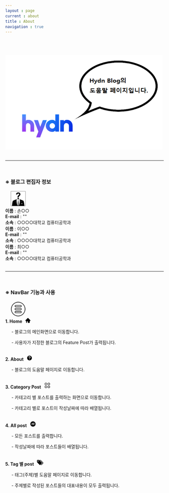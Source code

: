 ```yaml
---
layout : page
current : about
title : About
navigation : true
---
```


<html>
    <head> 
            <meta charset = 'utf-8'/>
            <link rel = "stylesheet" href="../css/about_style.css">
    </head>
    <body>
        <br/><br/><br/>
        <div class = "introduction">
            <img src="../hydn_logo.png" width="500" height="300" alt="Hydn_Logo"> 
        </div>
        <br/><hr size = "3px"/><br/>
        <div class = "page_body">
            <h3>※ 블로그 편집자 정보</h3> 
            &nbsp; &nbsp;
            <img src="../help.png" width="50" height="50" alt="도움말">
        </div>
        <div class = "information">
            <div class = "editior"> 
                <strong>이름</strong> : 손○○ <br/> 
                <strong>E-mail</strong> : "" <br/> 
                <strong>소속</strong> : ○○○○대학교 컴퓨터공학과<br/> 
            </div>
            <div class = "editior"> 
                <strong>이름</strong> : 이○○ <br/> 
                <strong>E-mail</strong> : "" <br/> 
                <strong>소속</strong> : ○○○○대학교 컴퓨터공학과<br/> 
            </div>
            <div class = "editior"> 
                <strong>이름</strong> : 최○○ <br/> 
                <strong>E-mail</strong> : "" <br/> 
                <strong>소속</strong> : ○○○○대학교 컴퓨터공학과<br/> 
            </div>
        </div>
        <br/><hr size = "3px"/><br/>
        <div class = "page_body">
            <h3>※ NavBar 기능과 사용</h3>
            &nbsp; &nbsp;
            <img src="../menu.png" width="50" height="50" alt="메뉴">
        </div>
        <div class = "nav_bar">
            <div class = "nav"> 
                <strong>1. Home &nbsp; <img src="../home.png" width="16" height="16"> </strong>
                <p>&nbsp;&nbsp;&nbsp;&nbsp; - 블로그의 메인화면으로 이동합니다.</p>
                <p>&nbsp;&nbsp;&nbsp;&nbsp; - 사용자가 지정한 블로그의 Feature Post가 출력됩니다.</p>
            </div>
            <br/>
            <div class = "nav"> 
                <strong>2. About &nbsp; <img src="../help_icon.png" width="18" height="18"> </strong>
                <p>&nbsp;&nbsp;&nbsp;&nbsp; - 블로그의 도움말 페이지로 이동합니다.</p>
            </div>
            <br/>
            <div class = "nav"> 
                <strong>3. Category Post &nbsp; <img src="../category.png" width="20" height="20"> </strong>
                <p>&nbsp;&nbsp;&nbsp;&nbsp; - 카테고리 별 포스트를 출력하는 화면으로 이동합니다.</p>
                <p>&nbsp;&nbsp;&nbsp;&nbsp; - 카테고리 별로 포스트이 작성날짜에 따라 배열됩니다.</p>
            </div>
            <br/>
            <div class = "nav"> 
                <strong>4. All post &nbsp; <img src="../all.png" width="20" height="20"> </strong>
                <p>&nbsp;&nbsp;&nbsp;&nbsp; - 모든 포스트를 출력합니다.</p>
                <p>&nbsp;&nbsp;&nbsp;&nbsp; - 작성날짜에 따라 포스트들이 배열됩니다.</p>
            </div>
            <br/>
            <div class = "nav"> 
                <strong>5. Tag 별 post &nbsp; <img src="../tag.png" width="20" height="20"> </strong>
                <p>&nbsp;&nbsp;&nbsp;&nbsp; - 태그(주제)별 도움말 페이지로 이동합니다.</p>
                <p>&nbsp;&nbsp;&nbsp;&nbsp; - 주제별로 작성된 포스트들의 대표내용이 모두 출력됩니다.</p>
            </div>
        </div>
    </body>
</html>